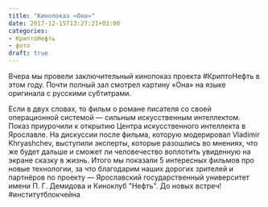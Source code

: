 ```yaml
---
title: "Кинопоказ «Она»"
date: 2017-12-15T13:27:21+03:00
categories:
- КриптоНефть
- фото
draft: true
---
```


Вчера мы провели заключительный кинопоказ проекта #КриптоНефть в этом году. Почти полный зал смотрел картину «Она» на языке оригинала с русскими субтитрами.
<!--more-->

Если в двух словах, то фильм о романе писателя со своей операционной системой — сильным искусственным интеллектом.
Показ приурочили к открытию Центра искусственного интеллекта в Ярославле.
На дискуссии после фильма, которую модерировал Vladimir Khryashchev, выступили эксперты, которые разошлись во мнениях, что же будет дальше и сможет ли человечество воплотить увиденную на экране сказку в жизнь.
Итого мы показали 5 интересных фильмов про новые технологии, за что благодарим наших дорогих зрителей и партнёров по проекту — Ярославский государственный университет имени П. Г. Демидова и Киноклуб "Нефть". До новых встреч! #институтблокчейна
